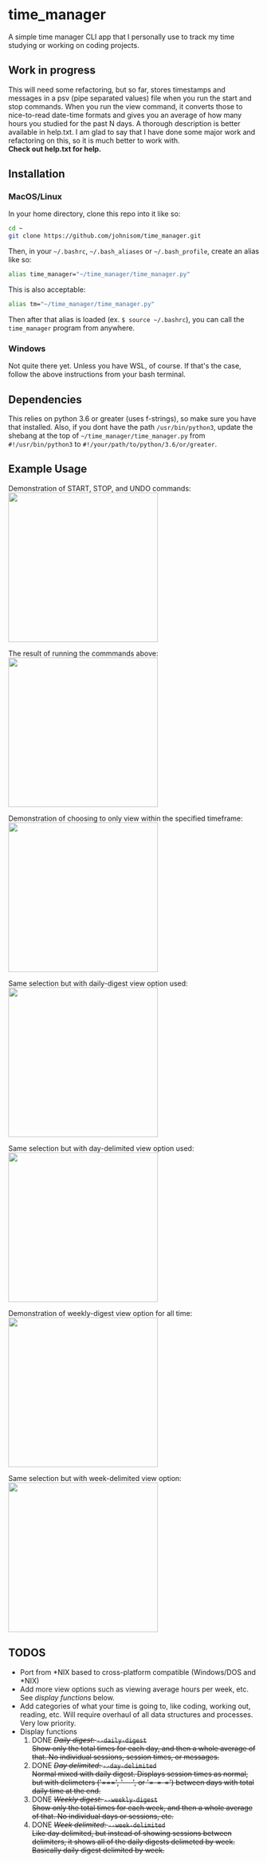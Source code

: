 # time_manager

A simple time manager CLI app that I personally use to track my time
studying or working on coding projects.

## Work in progress

This will need some refactoring, but so far, stores timestamps
and messages in a psv (pipe separated values) file when you run
the start and stop commands. When you run
the view command, it converts those to nice-to-read date-time formats
and gives you an average of how many hours you studied for the past
N days. A thorough description is better available in help.txt.
I am glad to say that I have done some major work and refactoring on this,
so it is much better to work with.  
__Check out help.txt for help.__

## Installation

### MacOS/Linux

In your home directory, clone this repo into it like so:

```bash
cd ~
git clone https://github.com/johnisom/time_manager.git
```

Then, in your `~/.bashrc`, `~/.bash_aliases` or `~/.bash_profile`, create an alias
like so:

```bash
alias time_manager="~/time_manager/time_manager.py"
```

This is also acceptable:

```bash
alias tm="~/time_manager/time_manager.py"
```

Then after that alias is loaded (ex. `$ source ~/.bashrc`), you can call the
`time_manager` program from anywhere.

### Windows

Not quite there yet. Unless you have WSL, of course. If that's the case, follow
the above instructions from your bash terminal.

## Dependencies

This relies on python 3.6 or greater (uses f-strings), so make sure you have that installed.
Also, if you dont have the path `/usr/bin/python3`, update the shebang at the top of
`~/time_manager/time_manager.py` from `#!/usr/bin/python3` to `#!/your/path/to/python/3.6/or/greater`.

## Example Usage

<!-- markdownlint-disable MD033 -->
Demonstration of START, STOP, and UNDO commands:  
<img src="examples/start-stop-undo.jpg" width="300px">

The result of running the commmands above:  
<img src="examples/start-stop-undo-view.jpg" width="300px">

Demonstration of choosing to only view within the specified timeframe:  
<img src="examples/timeframe.jpg" width="300px">

Same selection but with daily-digest view option used:  
<img src="examples/daily-digest.jpg" width="300px">

Same selection but with day-delimited view option used:  
<img src="examples/day-delimited.jpg" width="300px">

Demonstration of weekly-digest view option for all time:  
<img src="examples/weekly-digest.jpg" width="300px">

Same selection but with week-delimited view option:  
<img src="examples/week-delimited.jpg" width="300px">
<!-- markdownlint-enable MD033 -->

## TODOS

* Port from *NIX based to cross-platform compatible (Windows/DOS and *NIX)
* Add more view options such as viewing average hours per week, etc.
  See *display functions* below.
* Add categories of what your time is going to, like coding, working out,
  reading, etc. Will require overhaul of all data structures and processes.
  Very low priority.
* Display functions
  1) DONE ~~*Daily digest*: `--daily-digest`  
     Show only the total times for each day, and then a whole average of that.
     No individual sessions, session times, or messages.~~
  2) DONE ~~*Day delimited*: `--day-delimited`  
     Normal mixed with daily digest. Displays session times as normal, but with
     delimeters ('===', '---', or '=-=-=') between days with total daily time at the end.~~
  3) DONE ~~*Weekly digest*: `--weekly-digest`  
     Show only the total times for each week, and then a whole average of that.
     No individual days or sessions, etc.~~
  4) DONE ~~*Week delimited*: `--week-delimited`  
     Like day delimited, but instead of showing sessions between delimiters, it shows
     all of the daily digests delimeted by week. Basically daily digest delimited by week.~~
